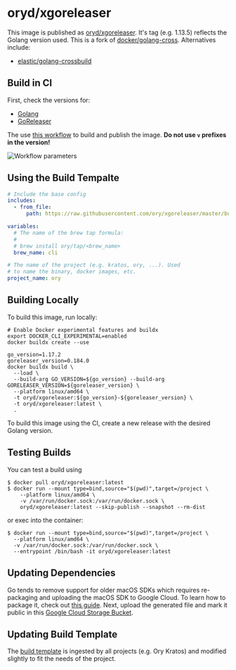 # oryd/xgoreleaser

This image is published as
[oryd/xgoreleaser](https://hub.docker.com/r/oryd/xgoreleaser).
It's tag (e.g. 1.13.5) reflects the Golang version used. This is a fork of
[docker/golang-cross](https://github.com/docker/golang-cross). Alternatives
include:

- [elastic/golang-crossbuild](https://github.com/elastic/golang-crossbuild)

## Build in CI

First, check the versions for:

- [Golang](https://golang.org/dl/)
- [GoReleaser](https://github.com/goreleaser/goreleaser/releases)

The use
[this workflow](https://github.com/ory/xgoreleaser/actions?query=workflow%3ADocker)
to build and publish the image. **Do not use `v` prefixes in the version!**

![Workflow parameters](.github/workflow.png)

## Using the Build Tempalte

```yml
# Include the base config
includes:
  - from_file:
      path: https://raw.githubusercontent.com/ory/xgoreleaser/master/build.tmpl.yml

variables:
  # The name of the brew tap formula:
  # 
  # brew install ory/tap/<brew_name>
  brew_name: cli

# The name of the project (e.g. kratos, ory, ...). Used
# to name the binary, docker images, etc.
project_name: ory
```

## Building Locally

To build this image, run locally:

```shell script
# Enable Docker experimental features and buildx
export DOCKER_CLI_EXPERIMENTAL=enabled
docker buildx create --use

go_version=1.17.2
goreleaser_version=0.184.0
docker buildx build \
  --load \
  --build-arg GO_VERSION=${go_version} --build-arg GORELEASER_VERSION=${goreleaser_version} \
  --platform linux/amd64 \
  -t oryd/xgoreleaser:${go_version}-${goreleaser_version} \
  -t oryd/xgoreleaser:latest \
  .
```

To build this image using the CI, create a new release with the desired Golang
version.

## Testing Builds

You can test a build using

```shell script
$ docker pull oryd/xgoreleaser:latest
$ docker run --mount type=bind,source="$(pwd)",target=/project \
    --platform linux/amd64 \
    -v /var/run/docker.sock:/var/run/docker.sock \
    oryd/xgoreleaser:latest --skip-publish --snapshot --rm-dist
```

or exec into the container:

```shell script
$ docker run --mount type=bind,source="$(pwd)",target=/project \
  --platform linux/amd64 \
  -v /var/run/docker.sock:/var/run/docker.sock \
  --entrypoint /bin/bash -it oryd/xgoreleaser:latest
```

## Updating Dependencies

Go tends to remove support for older macOS SDKs which requires re-packaging and
uploading the macOS SDK to Google Cloud. To learn how to package it, check out
[this guide](https://github.com/tpoechtrager/osxcross#packaging-the-sdk). Next,
upload the generated file and mark it public in this
[Google Cloud Storage Bucket](https://console.cloud.google.com/storage/browser/ory.sh/build-assets?project=ory-web).

## Updating Build Template

The [build template](./build.tmpl.yml) is ingested by all projects (e.g. Ory
Kratos) and modified slightly to fit the needs of the project.
